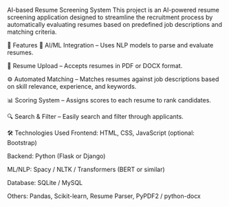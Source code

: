 AI-based Resume Screening System
This project is an AI-powered resume screening application designed to streamline the recruitment process by automatically evaluating resumes based on predefined job descriptions and matching criteria.

🚀 Features
🧠 AI/ML Integration – Uses NLP models to parse and evaluate resumes.

📄 Resume Upload – Accepts resumes in PDF or DOCX format.

⚙️ Automated Matching – Matches resumes against job descriptions based on skill relevance, experience, and keywords.

📊 Scoring System – Assigns scores to each resume to rank candidates.

🔍 Search & Filter – Easily search and filter through applicants.

🛠️ Technologies Used
Frontend: HTML, CSS, JavaScript (optional: Bootstrap)

Backend: Python (Flask or Django)

ML/NLP: Spacy / NLTK / Transformers (BERT or similar)

Database: SQLite / MySQL

Others: Pandas, Scikit-learn, Resume Parser, PyPDF2 / python-docx
